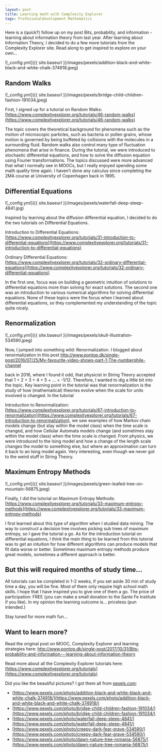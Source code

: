 ```yaml
---
layout: post
title: Learning math with Complexity Explorer
tags: Profesionaldevelopment Mathematics
---
```


Here is a (quick?) follow up on my post Bits, probability, and information - learning about information theory from last year. After learning about Information Theory, I decided to do a few more tutorials from the Complexity Explorer site. Read along to get inspired to explore on your own… <!--more-->


![_config.yml]({{ site.baseurl }}/images/pexels/addition-black-and-white-black-and-white-chalk-374918.jpeg)   


## Random Walks 

![_config.yml]({{ site.baseurl }}/images/pexels/bridge-child-children-fashion-191034.jpeg)

First, I signed up for a tutorial on Random Walks: [https://www.complexityexplorer.org/tutorials/46-random-walks](https://www.complexityexplorer.org/tutorials/46-random-walks)

The topic covers the theoretical background for phenomena such as the motion of microscopic particles, such as bacteria or pollen grains, whose motion is governed by being buffeted by collisions with the molecules in a surrounding fluid.  Random walks also control many type of fluctuation phenomena that arise in finance. During the tutorial, we were introduced to stochastic differential equations, and how to solve the diffusion equation using Fourier transformations. The topics discussed were more advanced that what I normally see in MOOCs, but I really enjoyed spending some math quality time again. I haven’t done any calculus since completing the 2MA course at University of Copenhagen back in 1995.

 
## Differential Equations
![_config.yml]({{ site.baseurl }}/images/pexels/waterfall-deep-steep-4841.jpg)

Inspired by learning about the diffusion differential equation, I decided to do the two tutorials on Differential Equations.

Introduction to Differential Equations: [https://www.complexityexplorer.org/tutorials/31-introduction-to-differential-equations](https://www.complexityexplorer.org/tutorials/31-introduction-to-differential-equations)

Ordinary Differential Equations: [https://www.complexityexplorer.org/tutorials/32-ordinary-differential-equations](https://www.complexityexplorer.org/tutorials/32-ordinary-differential-equations)

In the first one, focus was on building a geometric intuition of solutions to differential equations more than solving for exact solutions. The second one was an introduction to various numerical algorithms for solving differential equations. None of these topics were the focus when I learned about differential equations, so they complemented my understanding of the topic quite nicely.


## Renormalization 
![_config.yml]({{ site.baseurl }}/images/pexels/skull-illustration-534590.jpeg)

Now, I jumped into something wild: Renormalization. I blogged about renormalization in this post http://www.pontop.dk/single-post/2016/07/25/My-favourite-video-shows-part-1-The-numberphile-channel

back in 2016, where I found it odd, that physicist in String Theory accepted that 1 + 2 + 3 + 4 + 5 + ... = -1/12. Therefore, I wanted to dig a little bit into the topic. Key learning point in the tutorial was that renormalization is the study of how (mathematical) theories evolve when the scale for units involved is changed. In the tutorial

Introduction to Renormalization: [https://www.complexityexplorer.org/tutorials/67-introduction-to-renormalization](https://www.complexityexplorer.org/tutorials/67-introduction-to-renormalization), we saw examples of how Markov chain models change (but stay within the model class) when the time scale is changed, and how Cellular Automata models change (and sometimes stay within the model class) when the time scale is changed. From physics, we were introduced to the Ising model and how a change of the length scale changes the model to something else, but where an approximation can turn it back to an Ising model again. Very interesting, even though we never got to the weird stuff in String Theory.  

 
## Maximum Entropy Methods
![_config.yml]({{ site.baseurl }}/images/pexels/green-leafed-tree-on-mountain-56875.jpeg)

Finally, I did the tutorial on Maximum Entropy Methods: [https://www.complexityexplorer.org/tutorials/33-maximum-entropy-methods](https://www.complexityexplorer.org/tutorials/33-maximum-entropy-methods)

I first learned about this type of algorithm when I studied data mining. The way to construct a decision tree involves picking sub trees of maximum entropy, so I gave the tutorial a go. As for the introduction tutorial on differential equations, I think the main thing to be learned from this tutorial was to get an intuition for how different algorithms can produce models that fit data worse or better. Sometimes maximum entropy methods produce great models, sometimes a different approach is better.

 
## But this will required months of study time...
All tutorials can be completed in 1-2 weeks, if you set aside 30 min of study time a day, you will be fine. Most of them only require high school math skills. I hope that I have inspired you to give one of them a go. The price of participation: FREE (you can make a small donation to the Sante Fe Institute if you like). In my opinion the learning outcome is… priceless (pun intended.)

 

Stay tuned for more math fun...

 

## Want to learn more? 

Read the original post on MOOC, Complexity Explorer and learning strategies here:
http://www.pontop.dk/single-post/2017/10/31/Bits-probability-and-information---learning-about-information-theory

 

Read more about all the Complexity Explorer tutorials here: [https://www.complexityexplorer.org/tutorials](https://www.complexityexplorer.org/tutorials)




Did you like the beautiful pictures? I got them all from [pexels.com](pexels.com): 
* [https://www.pexels.com/photo/addition-black-and-white-black-and-white-chalk-374918/](https://www.pexels.com/photo/addition-black-and-white-black-and-white-chalk-374918/)
* [https://www.pexels.com/photo/bridge-child-children-fashion-191034/](https://www.pexels.com/photo/bridge-child-children-fashion-191034/)
* [https://www.pexels.com/photo/waterfall-deep-steep-4841/](https://www.pexels.com/photo/waterfall-deep-steep-4841/)
* [https://www.pexels.com/photo/creepy-dark-fear-grave-534590/](https://www.pexels.com/photo/creepy-dark-fear-grave-534590/)
* [https://www.pexels.com/photo/dawn-nature-tree-romania-56875/](https://www.pexels.com/photo/dawn-nature-tree-romania-56875/)
